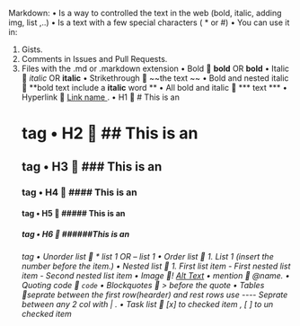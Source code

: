 Markdown:
•	Is a way to controlled the text in the web  (bold, italic, adding img, list ,..)
•	Is a text with a few special characters ( * or #)
•	You can use it in:
1.	Gists.
2.	Comments in Issues and Pull Requests.
3.	Files with the .md or .markdown extension
•	Bold  **bold** OR __bold__
•	Italic  *italic*  OR __italic__
•	Strikethrough  ~~the text ~~
•	Bold and nested italic  **bold text include a __italic__ word **
•	All bold and italic  *** text ***
•	Hyperlink  [ Link name ](http:www.google.com).
•	H1  # This is an <h1> tag
•	H2  ## This is an <h2> tag
•	H3  ### This is an <h3> tag
•	H4  #### This is an <h4> tag
•	H5  ##### This is an <h5> tag
•	H6  ######This is an <h6> tag
•	Unorder list  * list 1 OR – list 1
•	Order list  1. List 1 (insert the number before the item.)
•	Nested list  1. First list item
                                    - First nested list item
                                       - Second nested list item
•	Image ! [Alt Text](url)
•	mention  @name.
•	Quoting code  `code`
•	Blockquotes  > before the quote
•	Tables seprate between the first row(hearder) and rest rows use ---- 
                Seprate between any 2 col with | .
•	Task list  [x] to checked item , [ ] to un checked item

